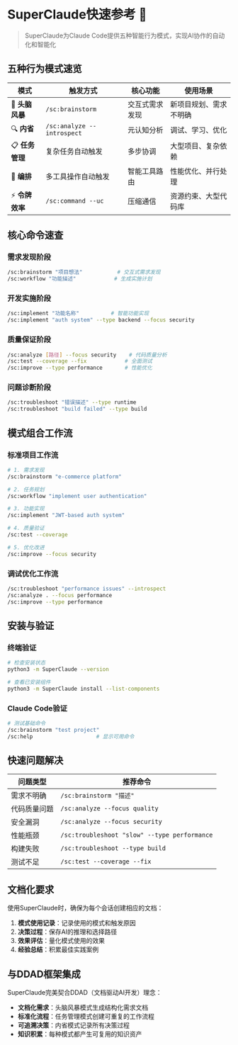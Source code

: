 # SuperClaude快速参考 🚀

> SuperClaude为Claude Code提供五种智能行为模式，实现AI协作的自动化和智能化

## 五种行为模式速览

| 模式 | 触发方式 | 核心功能 | 使用场景 |
|---|---|---|---|
| 🧠 **头脑风暴** | `/sc:brainstorm` | 交互式需求发现 | 新项目规划、需求不明确 |
| 🔍 **内省** | `/sc:analyze --introspect` | 元认知分析 | 调试、学习、优化 |
| 📋 **任务管理** | 复杂任务自动触发 | 多步协调 | 大型项目、复杂依赖 |
| 🎯 **编排** | 多工具操作自动触发 | 智能工具路由 | 性能优化、并行处理 |
| ⚡ **令牌效率** | `/sc:command --uc` | 压缩通信 | 资源约束、大型代码库 |

## 核心命令速查

### 需求发现阶段
```bash
/sc:brainstorm "项目想法"           # 交互式需求发现
/sc:workflow "功能描述"            # 生成实施计划
```

### 开发实施阶段
```bash
/sc:implement "功能名称"          # 智能功能实现
/sc:implement "auth system" --type backend --focus security
```

### 质量保证阶段
```bash
/sc:analyze [路径] --focus security    # 代码质量分析
/sc:test --coverage --fix            # 全面测试
/sc:improve --type performance       # 性能优化
```

### 问题诊断阶段
```bash
/sc:troubleshoot "错误描述" --type runtime
/sc:troubleshoot "build failed" --type build
```

## 模式组合工作流

### 标准项目工作流
```bash
# 1. 需求发现
/sc:brainstorm "e-commerce platform"

# 2. 任务规划
/sc:workflow "implement user authentication"

# 3. 功能实现  
/sc:implement "JWT-based auth system"

# 4. 质量验证
/sc:test --coverage

# 5. 优化改进
/sc:improve --focus security
```

### 调试优化工作流
```bash
/sc:troubleshoot "performance issues" --introspect
/sc:analyze . --focus performance
/sc:improve --type performance
```

## 安装与验证

### 终端验证
```bash
# 检查安装状态
python3 -m SuperClaude --version

# 查看已安装组件
python3 -m SuperClaude install --list-components
```

### Claude Code验证
```bash
# 测试基础命令
/sc:brainstorm "test project"
/sc:help                    # 显示可用命令
```

## 快速问题解决

| 问题类型 | 推荐命令 |
|---|---|
| 需求不明确 | `/sc:brainstorm "描述"` |
| 代码质量问题 | `/sc:analyze --focus quality` |
| 安全漏洞 | `/sc:analyze --focus security` |
| 性能瓶颈 | `/sc:troubleshoot "slow" --type performance` |
| 构建失败 | `/sc:troubleshoot --type build` |
| 测试不足 | `/sc:test --coverage --fix` |

## 文档化要求

使用SuperClaude时，确保为每个会话创建相应的文档：

1. **模式使用记录**：记录使用的模式和触发原因
2. **决策过程**：保存AI的推理和选择路径
3. **效果评估**：量化模式使用的效果
4. **经验总结**：积累最佳实践案例

## 与DDAD框架集成

SuperClaude完美契合DDAD（文档驱动AI开发）理念：

- **文档化需求**：头脑风暴模式生成结构化需求文档
- **标准化流程**：任务管理模式创建可重复的工作流程
- **可追溯决策**：内省模式记录所有决策过程
- **知识积累**：每种模式都产生可复用的知识资产